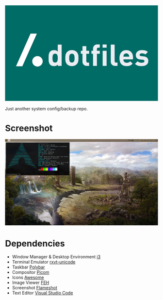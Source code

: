 
![alt text](https://github.com/JhonesBrahms/dotfiles/blob/main/utils/logo.png?raw=true)

Just another system config/backup repo.

# Screenshot

![alt text](https://github.com/JhonesBrahms/dotfiles/blob/main/utils/neofetch.png?raw=true)

# Dependencies

- Window Manager & Desktop Environment [i3](https://i3wm.org/)
- Terminal Emulator [rxvt-unicode](http://software.schmorp.de/pkg/rxvt-unicode.html)
- Taskbar [Polybar](https://github.com/polybar/polybar)
- Compositor [Picom](https://github.com/yshui/picom)
- Icons [Awesome](https://fontawesome.com/)
- Image Viewer [FEH](https://feh.finalrewind.org/)
- Screenshot [Flameshot](https://github.com/flameshot-org/flameshot)
- Text Editor [Visual Studio Code](https://code.visualstudio.com/)
